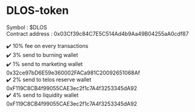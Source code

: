 # DLOS-token

Symbol : $DLOS  
Contract address : 0x03Cf39c84C7E5C514Ad4b9Aa49B04255aA0cdf87

✔️ 10% fee on every transactions  
✔️ 3% send to burning wallet  
✔️ 1% send to marketing wallet 0x32ce97bD6E59e360002FACa981C20092651068Af  
✔️ 2% send to telos reserve wallet 0xF119C8CB4f99055CAE3ec2f1c7A4f3253345dA92  
✔️ 4% send to liquidity wallet 0xF119C8CB4f99055CAE3ec2f1c7A4f3253345dA92  
